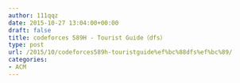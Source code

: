 ```yaml
---
author: 111qqz
date: 2015-10-27 13:04:00+00:00
draft: false
title: codeforces 589H - Tourist Guide（dfs）
type: post
url: /2015/10/codeforces589h-touristguide%ef%bc%88dfs%ef%bc%89/
categories:
- ACM
---
```


